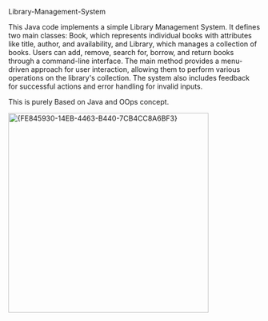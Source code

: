 Library-Management-System

This Java code implements a simple Library Management System. It defines two main classes: Book, which represents individual books with attributes like title, author, and availability, and Library, which manages a collection of books. Users can add, remove, search for, borrow, and return books through a command-line interface. The main method provides a menu-driven approach for user interaction, allowing them to perform various operations on the library's collection. The system also includes feedback for successful actions and error handling for invalid inputs. 

This is purely Based on Java and OOps concept.

<img width="400" alt="{FE845930-14EB-4463-B440-7CB4CC8A6BF3}" src="https://github.com/user-attachments/assets/34ed5559-74f0-426c-b1cf-86a749b7b9c1">
